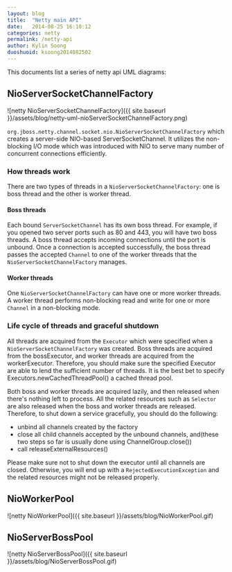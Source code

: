 ```yaml
---
layout: blog
title:  "Netty main API"
date:   2014-08-25 16:10:12
categories: netty
permalink: /netty-api
author: Kylin Soong
duoshuoid: ksoong2014082502
---
```


This documents list a series of netty api UML diagrams:

## NioServerSocketChannelFactory

![netty NioServerSocketChannelFactory]({{ site.baseurl }}/assets/blog/netty-uml-nioServerSocketChannelFactory.png)

`org.jboss.netty.channel.socket.nio.NioServerSocketChannelFactory` which creates a server-side NIO-based ServerSocketChannel. It utilizes the non-blocking I/O mode which was introduced with NIO to serve many number of concurrent connections efficiently.

### How threads work

There are two types of threads in a `NioServerSocketChannelFactory`: one is boss thread and the other is worker thread.

#### Boss threads

Each bound `ServerSocketChannel` has its own boss thread. For example, if you opened two server ports such as 80 and 443, you will have two boss threads. A boss thread accepts incoming connections until the port is unbound. Once a connection is accepted successfully, the boss thread passes the accepted `Channel` to one of the worker threads that the `NioServerSocketChannelFactory` manages.

#### Worker threads

One `NioServerSocketChannelFactory` can have one or more worker threads. A worker thread performs non-blocking read and write for one or more `Channel` in a non-blocking mode.

### Life cycle of threads and graceful shutdown

All threads are acquired from the `Executor` which were specified when a `NioServerSocketChannelFactory` was created.  Boss threads are acquired from the bossExecutor, and worker threads are acquired from the workerExecutor. Therefore, you should make sure the specified Executor are able to lend the sufficient number of threads. It is the best bet to specify Executors.newCachedThreadPool() a cached thread pool.

Both boss and worker threads are acquired lazily, and then released when there's nothing left to process. All the related resources such as `Selector` are also released when the boss and worker threads are released. Therefore, to shut down a service gracefully, you should do the following:

* unbind all channels created by the factory
* close all child channels accepted by the unbound channels, and(these two steps so far is usually done using ChannelGroup.close())
* call releaseExternalResources()

Please make sure not to shut down the executor until all channels are closed. Otherwise, you will end up with a `RejectedExecutionException` and the related resources might not be released properly. 

## NioWorkerPool

![netty NioWorkerPool]({{ site.baseurl }}/assets/blog/NioWorkerPool.gif)

## NioServerBossPool

![netty NioServerBossPool]({{ site.baseurl }}/assets/blog/NioServerBossPool.gif)

